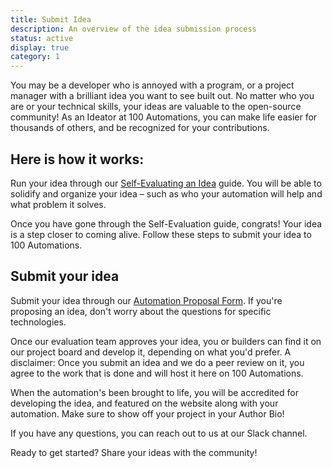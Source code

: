 ```yaml
---
title: Submit Idea
description: An overview of the idea submission process
status: active
display: true
category: 1
---
```



You may be a developer who is annoyed with a program, or a project manager with a brilliant idea you want to see built out. No matter who you are or your technical skills, your ideas are valuable to the open-source community! As an Ideator at 100 Automations, you can make life easier for thousands of others, and be recognized for your contributions.

## Here is how it works:
Run your idea through our [Self-Evaluating an Idea](/guides/self-evaluating-new-automation-idea.html) guide. You will be able to solidify and organize your idea – such as who your automation will help and what problem it solves.

Once you have gone through the Self-Evaluation guide, congrats! Your idea is a step closer to coming alive.
Follow these steps to submit your idea to 100 Automations.

## Submit your idea
Submit your idea through our [Automation Proposal Form](https://forms.gle/daURL7woEeCNans89). If you're proposing an idea, don't worry about the questions for specific technologies.

Once our evaluation team approves your idea, you or builders can find it on our project board and develop it, depending on what you'd prefer. A disclaimer: Once you submit an idea and we do a peer review on it, you agree to the work that is done and will host it here on 100 Automations.

When the automation's been brought to life, you will be accredited for developing the idea, and featured on the website along with your automation. Make sure to show off your project in your Author Bio!

If you have any questions, you can reach out to us at our Slack channel.

Ready to get started?
Share your ideas with the community!
